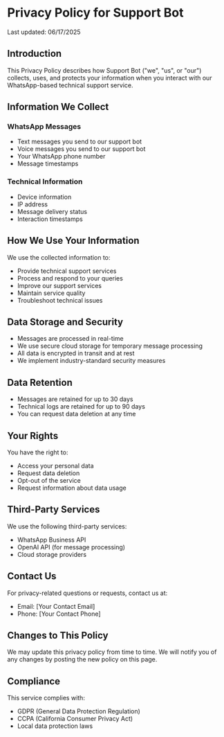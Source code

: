 # Privacy Policy for Support Bot

Last updated: 06/17/2025

## Introduction

This Privacy Policy describes how Support Bot ("we", "us", or "our") collects, uses, and protects your information when you interact with our WhatsApp-based technical support service.

## Information We Collect

### WhatsApp Messages
- Text messages you send to our support bot
- Voice messages you send to our support bot
- Your WhatsApp phone number
- Message timestamps

### Technical Information
- Device information
- IP address
- Message delivery status
- Interaction timestamps

## How We Use Your Information

We use the collected information to:
- Provide technical support services
- Process and respond to your queries
- Improve our support services
- Maintain service quality
- Troubleshoot technical issues

## Data Storage and Security

- Messages are processed in real-time
- We use secure cloud storage for temporary message processing
- All data is encrypted in transit and at rest
- We implement industry-standard security measures

## Data Retention

- Messages are retained for up to 30 days
- Technical logs are retained for up to 90 days
- You can request data deletion at any time

## Your Rights

You have the right to:
- Access your personal data
- Request data deletion
- Opt-out of the service
- Request information about data usage

## Third-Party Services

We use the following third-party services:
- WhatsApp Business API
- OpenAI API (for message processing)
- Cloud storage providers

## Contact Us

For privacy-related questions or requests, contact us at:
- Email: [Your Contact Email]
- Phone: [Your Contact Phone]

## Changes to This Policy

We may update this privacy policy from time to time. We will notify you of any changes by posting the new policy on this page.

## Compliance

This service complies with:
- GDPR (General Data Protection Regulation)
- CCPA (California Consumer Privacy Act)
- Local data protection laws
